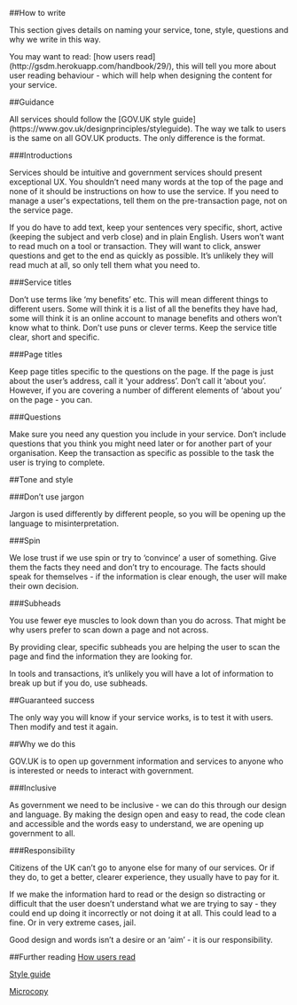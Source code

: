 ##How to write

<p>This section gives details on naming your service, tone, style, questions and why we write in this way.</p>

<p>You may want to read: [how users read](http://gsdm.herokuapp.com/handbook/29/), this will tell you more about user reading behaviour - which will help when designing the content for your service.</p>

##Guidance
<p>All services should follow the [GOV.UK style guide](https://www.gov.uk/designprinciples/styleguide). The way we talk to users is the same on all GOV.UK products. The only difference is the format.</p>

###Introductions
<p>Services should be intuitive and government services should present exceptional UX. You shouldn’t need many words at the top of the page and none of it should be instructions on how to use the service. If you need to manage a user's expectations, tell them on the pre-transaction page, not on the service page.</p>

<p>If you do have to add text, keep your sentences very specific, short, active (keeping the subject and verb close) and in plain English. Users won’t want to read much on a tool or transaction. They will want to click, answer questions and get to the end as quickly as possible. It’s unlikely they will read much at all, so only tell them what you need to.</p>

###Service titles
<p>Don’t use terms like ‘my benefits’ etc. This will mean different things to different users. Some will think it is a list of all the benefits they have had, some will think it is an online account to manage benefits and others won’t know what to think. Don’t use puns or clever terms. Keep the service title clear, short and specific.</p>

###Page titles
<p>Keep page titles specific to the questions on the page. If the page is just about the user’s address, call it ‘your address’. Don’t call it ‘about you’. However, if you are covering a number of different elements of ‘about you’ on the page - you can. </p>

###Questions
<p>Make sure you need any question you include in your service. Don’t include questions that you think you might need later or for another part of your organisation. Keep the transaction as specific as possible to the task the user is trying to complete.</p>

##Tone and style

###Don’t use jargon  
<p>Jargon is used differently by different people, so you will be opening up the language to misinterpretation.</p>

###Spin
<p>We lose trust if we use spin or try to ‘convince’ a user of something. Give them the facts they need and don’t try to encourage. The facts should speak for themselves - if the information is clear enough, the user will make their own decision.</p>

###Subheads
<p>You use fewer eye muscles to look down than you do across. That might be why users prefer to scan down a page and not across.</p>

<p>By providing clear, specific subheads you are helping the user to scan the page and find the information they are looking for.</p>

<p>In tools and transactions, it’s unlikely you will have a lot of information to break up but if you do, use subheads. </p>

##Guaranteed success
<p>The only way you will know if your service works, is to test it with users. Then modify and test it again. </p>


##Why we do this
<p>GOV.UK is to open up government information and services to anyone who is interested or needs to interact with government.</p>

###Inclusive
<p>As government we need to be inclusive - we can do this through our design and language. By making the design open and easy to read, the code clean and accessible and the words easy to understand, we are opening up government to all. </p>

###Responsibility
<p>Citizens of the UK can’t go to anyone else for many of our services. Or if they do, to get a better, clearer experience, they usually have to pay for it.</p>

<p>If we make the information hard to read or the design so distracting or difficult that the user doesn’t understand what we are trying to say - they could end up doing it incorrectly or not doing it at all. This could lead to a fine. Or in very extreme cases, jail.</p>

<p>Good design and words isn’t a desire or an ‘aim’ - it is our responsibility.</p>

##Further reading
[How users read](http://gsdm.herokuapp.com/handbook/29/)

[Style guide](http://gsdm.herokuapp.com/handbook/32/)

[Microcopy](http://gsdm.herokuapp.com/handbook/34/)



